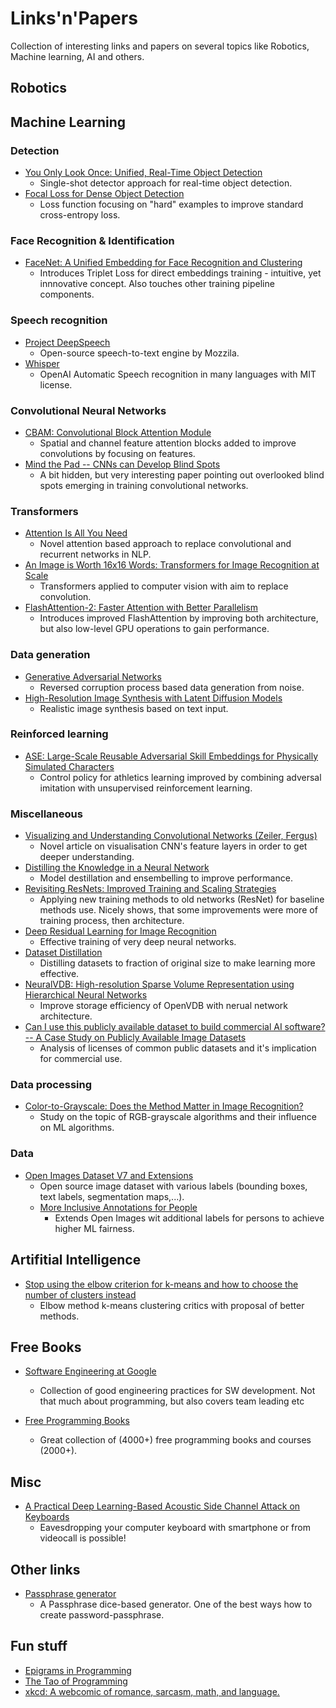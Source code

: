 # Links'n'Papers
Collection of interesting links and papers on several topics like Robotics, Machine learning, AI and others.

## Robotics

## Machine Learning

### Detection

* [You Only Look Once: Unified, Real-Time Object Detection](https://arxiv.org/abs/1506.02640)
  * Single-shot detector approach for real-time object detection.
* [Focal Loss for Dense Object Detection](https://arxiv.org/abs/1708.02002)
  * Loss function focusing on "hard" examples to improve standard cross-entropy loss.

### Face Recognition & Identification

* [FaceNet: A Unified Embedding for Face Recognition and Clustering](https://ieeexplore.ieee.org/document/7298682)
  * Introduces Triplet Loss for direct embeddings training - intuitive, yet innnovative concept. Also touches other training pipeline components.

### Speech recognition

* [Project DeepSpeech](https://github.com/mozilla/DeepSpeech)
  * Open-source speech-to-text engine by Mozzila.
* [Whisper](https://github.com/openai/whisper)
  * OpenAI Automatic Speech recognition in many languages with MIT license.

### Convolutional Neural Networks

* [CBAM: Convolutional Block Attention Module](https://openaccess.thecvf.com/content_ECCV_2018/papers/Sanghyun_Woo_Convolutional_Block_Attention_ECCV_2018_paper.pdf)
  * Spatial and channel feature attention blocks added to improve convolutions by focusing on features.
* [Mind the Pad -- CNNs can Develop Blind Spots](https://arxiv.org/abs/2010.02178)
  * A bit hidden, but very interesting paper pointing out overlooked blind spots emerging in training convolutional networks.

### Transformers
* [Attention Is All You Need](https://arxiv.org/abs/1706.03762)
  * Novel attention based approach to replace convolutional and recurrent networks in NLP. 
* [An Image is Worth 16x16 Words: Transformers for Image Recognition at Scale](https://arxiv.org/abs/2010.11929)
  * Transformers applied to computer vision with aim to replace convolution.
* [FlashAttention-2: Faster Attention with Better Parallelism](https://tridao.me/publications/flash2/flash2.pdf)
  * Introduces improved FlashAttention by improving both architecture, but also low-level GPU operations to gain performance.
  
### Data generation

* [Generative Adversarial Networks](https://arxiv.org/abs/1406.2661)
  * Reversed corruption process based data generation from noise.
* [High-Resolution Image Synthesis with Latent Diffusion Models](https://arxiv.org/abs/2112.10752)
  * Realistic image synthesis based on text input.

### Reinforced learning

* [ASE: Large-Scale Reusable Adversarial Skill Embeddings for Physically Simulated Characters](https://arxiv.org/abs/2205.01906)
  * Control policy for athletics learning improved by combining adversal imitation with unsupervised reinforcement learning.

### Miscellaneous

* [Visualizing and Understanding Convolutional Networks (Zeiler, Fergus)](https://arxiv.org/abs/1311.2901)
  * Novel article on visualisation CNN's feature layers in order to get deeper understanding.
* [Distilling the Knowledge in a Neural Network](https://arxiv.org/pdf/1503.02531.pdf)
  * Model destillation and ensembelling to improve performance.
* [Revisiting ResNets: Improved Training and Scaling Strategies](https://arxiv.org/abs/2103.07579)
  * Applying new training methods to old networks (ResNet) for baseline methods use. Nicely shows, that some improvements were more of training process, then architecture.
* [Deep Residual Learning for Image Recognition](https://arxiv.org/abs/1512.03385?context=cs)
  * Effective training of very deep neural networks.
* [Dataset Distillation](https://arxiv.org/abs/1811.10959)
  * Distilling datasets to fraction of original size to make learning more effective.
* [NeuralVDB: High-resolution Sparse Volume Representation using Hierarchical Neural Networks](https://arxiv.org/pdf/2208.04448.pdf)
  * Improve storage efficiency of OpenVDB with nerual network architecture.
* [Can I use this publicly available dataset to build commercial AI software? -- A Case Study on Publicly Available Image Datasets](https://arxiv.org/abs/2111.02374)
  * Analysis of licenses of common public datasets and it's implication for commercial use.
  
### Data processing

* [Color-to-Grayscale: Does the Method Matter in Image Recognition?](https://www.ncbi.nlm.nih.gov/pmc/articles/PMC3254613/)
  * Study on the topic of RGB-grayscale algorithms and their influence on ML algorithms.

### Data
  * [Open Images Dataset V7 and Extensions](https://storage.googleapis.com/openimages/web/index.html)
    * Open source image dataset with various labels (bounding boxes, text labels, segmentation maps,...).
    * [More Inclusive Annotations for People](https://opendatalab.com/MIAP)
      * Extends Open Images wit additional labels for persons to achieve higher ML fairness.

## Artifitial Intelligence

* [Stop using the elbow criterion for k-means and how to choose the number of clusters instead](https://arxiv.org/pdf/2212.12189.pdf)
  * Elbow method k-means clustering critics with proposal of better methods.

## Free Books

 * [Software Engineering at Google](https://abseil.io/resources/swe-book)
   * Collection of good engineering practices for SW development. Not that much about programming, but also covers team leading etc

 * [Free Programming Books](https://ebookfoundation.org/f-p-b.html)
   * Great collection of (4000+) free programming books and courses (2000+).

## Misc

* [A Practical Deep Learning-Based Acoustic Side Channel Attack on Keyboards](https://arxiv.org/abs/2308.01074)
  * Eavesdropping your computer keyboard with smartphone or from videocall is possible!

## Other links

 * [Passphrase generator](https://theworld.com/~reinhold/diceware.html)
   * A Passphrase dice-based generator. One of the best ways how to create password-passphrase.

## Fun stuff

 * [Epigrams in Programming](https://cpsc.yale.edu/epigrams-programming) 
 * [The Tao of Programming](https://www.mit.edu/~xela/tao.html)
 * [xkcd: A webcomic of romance, sarcasm, math, and language.](https://xkcd.com)

